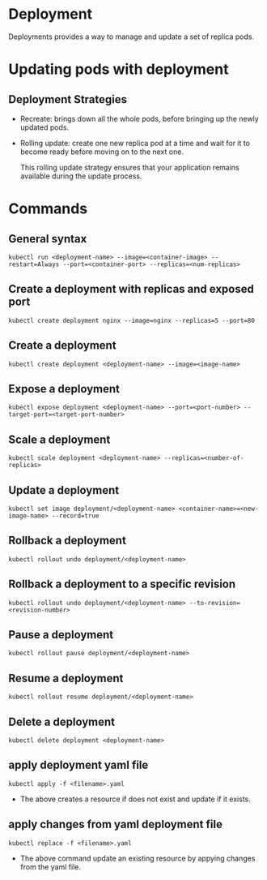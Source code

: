 
# Deployment

Deployments provides a way to manage and update a set of replica pods.
# Updating pods with deployment
## Deployment Strategies
- Recreate: brings down all the whole pods, before bringing up the newly updated pods.
- Rolling update: create one new replica pod at a time and wait for it to become ready before moving on to the next one.

    This rolling update strategy ensures that your application remains available during the update process.



# Commands


## General syntax
```
kubectl run <deployment-name> --image=<container-image> --restart=Always --port=<container-port> --replicas=<num-replicas>
```
## Create a deployment with replicas and exposed port
```
kubectl create deployment nginx --image=nginx --replicas=5 --port=80
```
## Create a deployment
```
kubectl create deployment <deployment-name> --image=<image-name>
```

## Expose a deployment
```
kubectl expose deployment <deployment-name> --port=<port-number> --target-port=<target-port-number>
```
## Scale a deployment
```
kubectl scale deployment <deployment-name> --replicas=<number-of-replicas>
```
## Update a deployment
```
kubectl set image deployment/<deployment-name> <container-name>=<new-image-name> --record=true
```
## Rollback a deployment
```
kubectl rollout undo deployment/<deployment-name>
```
## Rollback a deployment to a specific revision
```
kubectl rollout undo deployment/<deployment-name> --to-revision=<revision-number>
```
## Pause a deployment
```
kubectl rollout pause deployment/<deployment-name>
```

## Resume a deployment
```
kubectl rollout resume deployment/<deployment-name>
```
## Delete a deployment
```
kubectl delete deployment <deployment-name>
```
## apply deployment yaml file
```
kubectl apply -f <filename>.yaml
```
- The above creates a resource if does not exist and update if it exists.
## apply changes from yaml deployment file
```
kubectl replace -f <filename>.yaml
```
- The above command update an existing resource by appying changes from the yaml file.